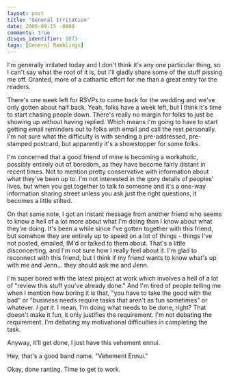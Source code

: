 ```yaml
---
layout: post
title: "General Irritation"
date: 2006-09-15 -0800
comments: true
disqus_identifier: 1073
tags: [General Ramblings]
---
```

I'm generally irritated today and I don't think it's any one particular
thing, so I can't say what the root of it is, but I'll gladly share some
of the stuff pissing me off. Granted, more of a cathartic effort for me
than a great entry for the readers.
 
 There's one week left for RSVPs to come back for the wedding and we've
only gotten about half back. Yeah, folks have a week left, but I think
it's time to start chasing people down. There's really no margin for
folks to just be showing up without having replied. Which means I'm
going to have to start getting email reminders out to folks with email
and call the rest personally. I'm not sure what the difficulty is with
sending a pre-addressed, pre-stamped postcard, but apparently it's a
showstopper for some folks.
 
 I'm concerned that a good friend of mine is becoming a workaholic,
possibly entirely out of boredom, as they have become fairly distant in
recent times. Not to mention pretty conservative with information about
what they've been up to. I'm not interested in the gory details of
peoples' lives, but when you get together to talk to someone and it's a
one-way information sharing street unless you ask just the right
questions, it becomes a little stilted.
 
 On that same note, I got an instant message from another friend who
seems to know a hell of a lot more about what I'm doing than I know
about what they're doing. It's been a while since I've gotten together
with this friend, but somehow they are entirely up to speed on a lot of
things - things I've not posted, emailed, IM'd or talked to them about.
That's a little disconcerting, and I'm not sure how I really feel about
it. I'm glad to reconnect with this friend, but I think if my friend
wants to know what's up with me and Jenn... they should ask me and
Jenn.
 
 I'm super bored with the latest project at work which involves a hell
of a lot of "review this stuff you've already done." And I'm tired of
people telling me when I mention how boring it is that, "you have to
take the good with the bad" or "business needs require tasks that aren't
as fun sometimes" or whatever. *I get it.* I mean, I'm doing what needs
to be done, right? That doesn't make it fun, it only justifies the
requirement. I'm not debating the requirement. I'm debating my
motivational difficulties in completing the task.
 
 Anyway, it'll get done, I just have this vehement ennui.
 
 Hey, that's a good band name. "Vehement Ennui."
 
 Okay, done ranting. Time to get to work.
